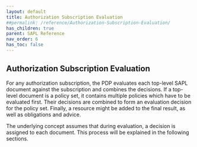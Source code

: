 ```yaml
---
layout: default
title: Authorization Subscription Evaluation
##permalink: /reference/Authorization-Subscription-Evaluation/
has_children: true
parent: SAPL Reference
nav_order: 6
has_toc: false
---
```


## Authorization Subscription Evaluation

For any authorization subscription, the PDP evaluates each top-level SAPL document against the subscription and combines the decisions. If a top-level document is a policy set, it contains multiple policies which have to be evaluated first. Their decisions are combined to form an evaluation decision for the policy set. Finally, a resource might be added to the final result, as well as obligations and advice.

The underlying concept assumes that during evaluation, a decision is assigned to each document. This process will be explained in the following sections.